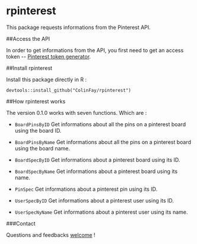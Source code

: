 # rpinterest
This package requests informations from the Pinterest API.

##Access the API 

In order to get informations from the API, you first need to get an access token -- [Pinterest token generator](https://developers.pinterest.com/tools/access_token/).

##Install rpinterest

Install this package directly in R : 

```{r}
devtools::install_github("ColinFay/rpinterest")
```

##How rpinterest works

The version 0.1.0 works with seven functions. Which are :  

* `BoardPinsByID` Get informations about all the pins on a pinterest board using the board ID.

* `BoardPinsByName` Get informations about all the pins on a pinterest board using the board name.

* `BoardSpecByID` Get informations about a pinterest board using its ID.

* `BoardSpecByName` Get informations about a pinterest board using its name.

* `PinSpec` Get informations about a pinterest pin using its ID.

* `UserSpecByID` Get informations about a pinterest user using its ID.

* `UserSpecNyName` Get informations about a pinterest user using its name.

###Contact

Questions and feedbacks [welcome](mailto:contact@colinfay.me) !
